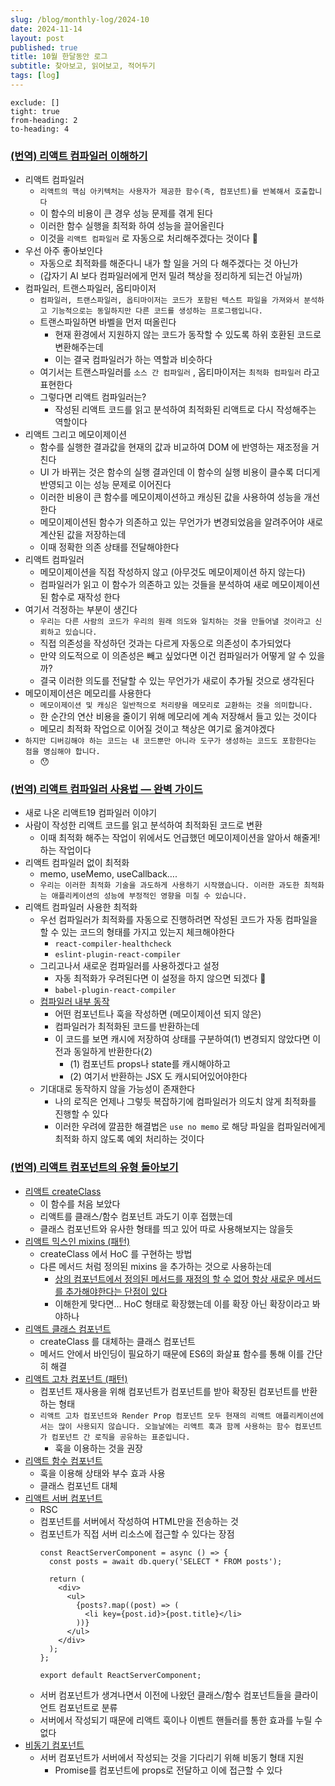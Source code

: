 ```yaml
---
slug: /blog/monthly-log/2024-10
date: 2024-11-14
layout: post
published: true
title: 10월 한달동안 로그
subtitle: 찾아보고, 읽어보고, 적어두기
tags: [log]
---
```


```toc
exclude: []
tight: true
from-heading: 2
to-heading: 4
```

### [**(번역) 리액트 컴파일러 이해하기**](https://emewjin.github.io/understanding-react-compiler/)

- 리액트 컴파일러
  - `리액트의 핵심 아키텍처는 사용자가 제공한 함수(즉, 컴포넌트)를 반복해서 호출합니다`
  - 이 함수의 비용이 큰 경우 성능 문제를 겪게 된다
  - 이러한 함수 실행을 최적화 하여 성능을 끌어올린다
  - 이것을 `리액트 컴파일러` 로 자동으로 처리해주겠다는 것이다 🥳
- 우선 아주 좋아보인다
  - 자동으로 최적화를 해준다니 내가 할 일을 거의 다 해주겠다는 것 아닌가
  - (갑자기 AI 보다 컴파일러에게 먼저 밀려 책상을 정리하게 되는건 아닐까)
- 컴파일러, 트랜스파일러, 옵티마이저
  - `컴파일러, 트랜스파일러, 옵티마이저는 코드가 포함된 텍스트 파일을 가져와서 분석하고 기능적으로는 동일하지만 다른 코드를 생성하는 프로그램입니다.`
  - 트랜스파일하면 바벨을 먼저 떠올린다
    - 현재 환경에서 지원하지 않는 코드가 동작할 수 있도록 하위 호환된 코드로 변환해주는데
    - 이는 결국 컴파일러가 하는 역할과 비슷하다
  - 여기서는 트랜스파일러를 `소스 간 컴파일러` , 옵티마이저는 `최적화 컴파일러` 라고 표현한다
  - 그렇다면 리액트 컴파일러는?
    - 작성된 리액트 코드를 읽고 분석하여 최적화된 리액트로 다시 작성해주는 역할이다
- 리액트 그리고 메모이제이션
  - 함수를 실행한 결과값을 현재의 값과 비교하여 DOM 에 반영하는 재조정을 거친다
  - UI 가 바뀌는 것은 함수의 실행 결과인데 이 함수의 실행 비용이 클수록 더디게 반영되고 이는 성능 문제로 이어진다
  - 이러한 비용이 큰 함수를 메모이제이션하고 캐싱된 값을 사용하여 성능을 개선한다
  - 메모이제이션된 함수가 의존하고 있는 무언가가 변경되었음을 알려주어야 새로 계산된 값을 저장하는데
  - 이때 정확한 의존 상태를 전달해야한다
- 리액트 컴파일러
  - 메모이제이션을 직접 작성하지 않고 (아무것도 메모이제이션 하지 않는다)
  - 컴파일러가 읽고 이 함수가 의존하고 있는 것들을 분석하여 새로 메모이제이션된 함수로 재작성 한다
- 여기서 걱정하는 부분이 생긴다
  - `우리는 다른 사람의 코드가 우리의 원래 의도와 일치하는 것을 만들어낼 것이라고 신뢰하고 있습니다.`
  - 직접 의존성을 작성하던 것과는 다르게 자동으로 의존성이 추가되었다
  - 만약 의도적으로 이 의존성은 빼고 싶었다면 이건 컴파일러가 어떻게 알 수 있을까?
  - 결국 이러한 의도를 전달할 수 있는 무언가가 새로이 추가될 것으로 생각된다
- 메모이제이션은 메모리를 사용한다
  - `메모이제이션 및 캐싱은 일반적으로 처리량을 메모리로 교환하는 것을 의미합니다.`
  - 한 순간의 연산 비용을 줄이기 위해 메모리에 계속 저장해서 들고 있는 것이다
  - 메모리 최적화 작업으로 이어질 것이고 책상은 여기로 옮겨야겠다
- `하지만 디버깅해야 하는 코드는 내 코드뿐만 아니라 도구가 생성하는 코드도 포함한다는 점을 명심해야 합니다.`
  - 😯

### [**(번역) 리액트 컴파일러 사용법 — 완벽 가이드**](https://junghan92.medium.com/번역-리액트-컴파일러-사용법-완벽-가이드-a6a0e96edc97)

- 새로 나온 리액트19 컴파일러 이야기
- 사람이 작성한 리액트 코드를 읽고 분석하여 최적화된 코드로 변환
  - 이때 최적화 해주는 작업이 위에서도 언급했던 메모이제이션을 알아서 해줄게! 하는 작업이다
- 리액트 컴파일러 없이 최적화
  - memo, useMemo, useCallback….
  - `우리는 이러한 최적화 기술을 과도하게 사용하기 시작했습니다. 이러한 과도한 최적화는 애플리케이션의 성능에 부정적인 영향을 미칠 수 있습니다.`
- 리액트 컴파일러 사용한 최적화
  - 우선 컴파일러가 최적화를 자동으로 진행하려면 작성된 코드가 자동 컴파일을 할 수 있는 코드의 형태를 가지고 있는지 체크해야한다
    - `react-compiler-healthcheck`
    - `eslint-plugin-react-compiler`
  - 그리고나서 새로운 컴파일러를 사용하겠다고 설정
    - 자동 최적화가 우려된다면 이 설정을 하지 않으면 되겠다 🤔
    - `babel-plugin-react-compiler`
  - [컴파일러 내부 동작](https://junghan92.medium.com/%EB%B2%88%EC%97%AD-%EB%A6%AC%EC%95%A1%ED%8A%B8-%EC%BB%B4%ED%8C%8C%EC%9D%BC%EB%9F%AC-%EC%82%AC%EC%9A%A9%EB%B2%95-%EC%99%84%EB%B2%BD-%EA%B0%80%EC%9D%B4%EB%93%9C-a6a0e96edc97#:~:text=%EC%A0%95%EB%A7%90%20%EB%A9%8B%EC%A7%84%20%EA%B8%B0%EB%8A%A5%EC%9E%85%EB%8B%88%EB%8B%A4!-,%EC%8B%AC%EC%B8%B5%20%EB%B6%84%EC%84%9D%20%E2%80%94%20%EB%A6%AC%EC%95%A1%ED%8A%B8%20%EC%BB%B4%ED%8C%8C%EC%9D%BC%EB%9F%AC%EB%8A%94%20%EC%96%B4%EB%96%BB%EA%B2%8C%20%EC%9E%91%EB%8F%99%ED%95%98%EB%8A%94%EA%B0%80%3F,-%EB%A6%AC%EC%95%A1%ED%8A%B8%2019%20%EC%BD%94%EB%93%9C%EC%97%90%EC%84%9C)
    - 어떤 컴포넌트나 훅을 작성하면 (메모이제이션 되지 않은)
    - 컴파일러가 최적화된 코드를 반환하는데
    - 이 코드를 보면 캐시에 저장하여 상태를 구분하여(1) 변경되지 않았다면 이전과 동일하게 반환한다(2)
      - (1) 컴포넌트 props나 state를 캐시해야하고
      - (2) 여기서 반환하는 JSX 도 캐시되어있어야한다
  - 기대대로 동작하지 않을 가능성이 존재한다
    - 나의 로직은 언제나 그렇듯 복잡하기에 컴파일러가 의도치 않게 최적화를 진행할 수 있다
    - 이러한 우려에 깔끔한 해결법은 `use no memo` 로 해당 파일을 컴파일러에게 최적화 하지 않도록 예외 처리하는 것이다

### [**(번역) 리액트 컴포넌트의 유형 돌아보기**](https://ykss.netlify.app/translation/types_of_react_components)

- [리액트 createClass](https://ykss.netlify.app/translation/types_of_react_components/#%EB%A6%AC%EC%95%A1%ED%8A%B8-createclass)
  - 이 함수를 처음 보았다
  - 리액트를 클래스/함수 컴포넌트 과도기 이후 접했는데
  - 클래스 컴포넌트와 유사한 형태를 띄고 있어 따로 사용해보지는 않을듯
- [리액트 믹스인 mixins (패턴)](https://ykss.netlify.app/translation/types_of_react_components/#%EB%A6%AC%EC%95%A1%ED%8A%B8-%EB%AF%B9%EC%8A%A4%EC%9D%B8-%ED%8C%A8%ED%84%B4)
  - createClass 에서 HoC 를 구현하는 방법
  - 다른 메서드 처럼 정의된 mixins 을 추가하는 것으로 사용하는데
    - [상의 컴포넌트에서 정의된 메서드를 재정의 할 수 없어 항상 새로운 메서드를 추가해야한다는 단점이 있다](https://legacy.reactjs.org/blog/2016/07/13/mixins-considered-harmful.html#mixins-cause-name-clashes)
    - 이해한게 맞다면… HoC 형태로 확장했는데 이를 확장 아닌 확장이라고 봐야하나
- [리액트 클래스 컴포넌트](https://ykss.netlify.app/translation/types_of_react_components/#%EB%A6%AC%EC%95%A1%ED%8A%B8-%ED%81%B4%EB%9E%98%EC%8A%A4-%EC%BB%B4%ED%8F%AC%EB%84%8C%ED%8A%B8)
  - createClass 를 대체하는 클래스 컴포넌트
  - 메서드 안에서 바인딩이 필요하기 때문에 ES6의 화살표 함수를 통해 이를 간단히 해결
- [리액트 고차 컴포넌트 (패턴)](https://ykss.netlify.app/translation/types_of_react_components/#%EB%A6%AC%EC%95%A1%ED%8A%B8-%EA%B3%A0%EC%B0%A8-%EC%BB%B4%ED%8F%AC%EB%84%8C%ED%8A%B8-%ED%8C%A8%ED%84%B4)
  - 컴포넌트 재사용을 위해 컴포넌트가 컴포넌트를 받아 확장된 컴포넌트를 반환하는 형태
  - `리액트 고차 컴포넌트와 Render Prop 컴포넌트 모두 현재의 리액트 애플리케이션에서는 많이 사용되지 않습니다. 오늘날에는 리액트 훅과 함께 사용하는 함수 컴포넌트가 컴포넌트 간 로직을 공유하는 표준입니다.`
    - 훅을 이용하는 것을 권장
- [리액트 함수 컴포넌트](https://ykss.netlify.app/translation/types_of_react_components/#%EB%A6%AC%EC%95%A1%ED%8A%B8-%ED%95%A8%EC%88%98-%EC%BB%B4%ED%8F%AC%EB%84%8C%ED%8A%B8)
  - 훅을 이용해 상태와 부수 효과 사용
  - 클래스 컴포넌트 대체
- [리액트 서버 컴포넌트](https://ykss.netlify.app/translation/types_of_react_components/#%EB%A6%AC%EC%95%A1%ED%8A%B8-%EC%84%9C%EB%B2%84-%EC%BB%B4%ED%8F%AC%EB%84%8C%ED%8A%B8)
  - RSC
  - 컴포넌트를 서버에서 작성하여 HTML만을 전송하는 것
  - 컴포넌트가 직접 서버 리소스에 접근할 수 있다는 장점
    ```tsx
    const ReactServerComponent = async () => {
      const posts = await db.query('SELECT * FROM posts');

      return (
        <div>
          <ul>
            {posts?.map((post) => (
              <li key={post.id}>{post.title}</li>
            ))}
          </ul>
        </div>
      );
    };

    export default ReactServerComponent;
    ```
  - 서버 컴포넌트가 생겨나면서 이전에 나왔던 클래스/함수 컴포넌트들을 클라이언트 컴포넌트로 분류
  - 서버에서 작성되기 때문에 리액트 훅이나 이벤트 핸들러를 통한 효과를 누릴 수 없다
- [비동기 컴포넌트](https://ykss.netlify.app/translation/types_of_react_components/#%EB%B9%84%EB%8F%99%EA%B8%B0-%EC%BB%B4%ED%8F%AC%EB%84%8C%ED%8A%B8)
  - 서버 컴포넌트가 서버에서 작성되는 것을 기다리기 위해 비동기 형태 지원
    - Promise를 컴포넌트에 props로 전달하고 이에 접근할 수 있다
